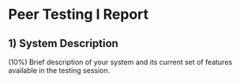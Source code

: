 # Peer Testing I Report

## 1) System Description

(10%) Brief description of your system and its current set of features available in the testing session.
